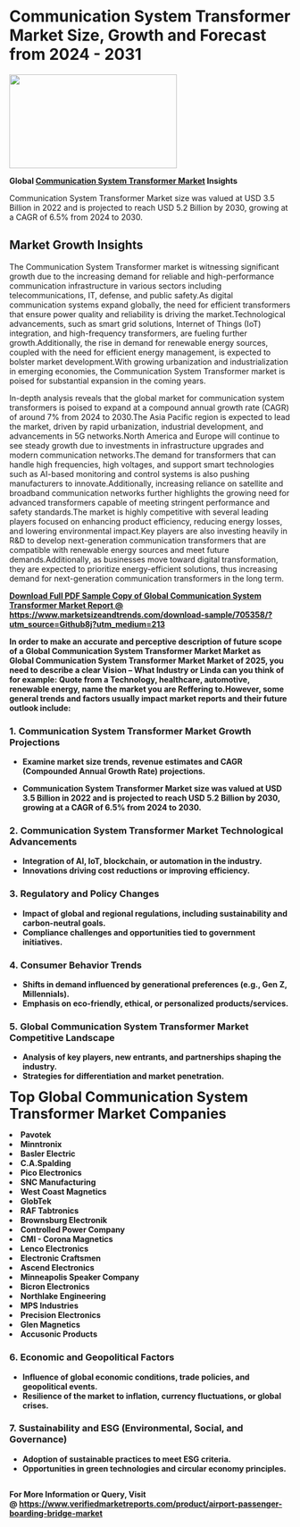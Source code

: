 <H1>Communication System Transformer Market Size, Growth and Forecast from 2024 - 2031</H1><img class="aligncenter size-medium wp-image-584254" src="https://thirdeyenews.in/wp-content/uploads/2024/09/Global-Market-Research-300x168.jpeg" alt="" width="300" height="168" /><p><strong>Global&nbsp;<a href="https://www.marketsizeandtrends.com/download-sample/705358/?utm_source=Github8j?utm_medium=213">Communication System Transformer Market</a> Insights</strong></p><p>Communication System Transformer Market size was valued at USD 3.5 Billion in 2022 and is projected to reach USD 5.2 Billion by 2030, growing at a CAGR of 6.5% from 2024 to 2030.</p><p><h2>Market Growth Insights</h2> <p>The Communication System Transformer market is witnessing significant growth due to the increasing demand for reliable and high-performance communication infrastructure in various sectors including telecommunications, IT, defense, and public safety.As digital communication systems expand globally, the need for efficient transformers that ensure power quality and reliability is driving the market.Technological advancements, such as smart grid solutions, Internet of Things (IoT) integration, and high-frequency transformers, are fueling further growth.Additionally, the rise in demand for renewable energy sources, coupled with the need for efficient energy management, is expected to bolster market development.With growing urbanization and industrialization in emerging economies, the Communication System Transformer market is poised for substantial expansion in the coming years.</p> <p><strong><a href="#"></a></strong></p> <p>In-depth analysis reveals that the global market for communication system transformers is poised to expand at a compound annual growth rate (CAGR) of around 7% from 2024 to 2030.The Asia Pacific region is expected to lead the market, driven by rapid urbanization, industrial development, and advancements in 5G networks.North America and Europe will continue to see steady growth due to investments in infrastructure upgrades and modern communication networks.The demand for transformers that can handle high frequencies, high voltages, and support smart technologies such as AI-based monitoring and control systems is also pushing manufacturers to innovate.Additionally, increasing reliance on satellite and broadband communication networks further highlights the growing need for advanced transformers capable of meeting stringent performance and safety standards.The market is highly competitive with several leading players focused on enhancing product efficiency, reducing energy losses, and lowering environmental impact.Key players are also investing heavily in R&D to develop next-generation communication transformers that are compatible with renewable energy sources and meet future demands.Additionally, as businesses move toward digital transformation, they are expected to prioritize energy-efficient solutions, thus increasing demand for next-generation communication transformers in the long term.<p><strong><a href="#"></p><p><span class=""><strong>Download Full PDF Sample Copy of Global Communication System Transformer Market Report</strong> @ <a href="https://www.marketsizeandtrends.com/download-sample/705358/?utm_source=Github8j?utm_medium=213" target="_blank">https://www.marketsizeandtrends.com/download-sample/705358/?utm_source=Github8j?utm_medium=213</a></span></p><p>In order to make an accurate and perceptive description of future scope of a Global&nbsp;Communication System Transformer Market Market as Global&nbsp;Communication System Transformer Market Market of 2025, you need to describe a clear Vision &ndash; What Industry or Linda can you think of for example: Quote from a Technology, healthcare, automotive, renewable energy, name the market you are Reffering to.However, some general trends and factors usually impact market reports and their future outlook include:</p><h3>1.&nbsp;<strong>Communication System Transformer Market Growth Projections</strong></h3><ul><li>Examine market size trends, revenue estimates and CAGR (Compounded Annual Growth Rate) projections.</li><li><p>Communication System Transformer Market size was valued at USD 3.5 Billion in 2022 and is projected to reach USD 5.2 Billion by 2030, growing at a CAGR of 6.5% from 2024 to 2030.</p></li></ul><h3>2.&nbsp;<strong>Communication System Transformer Market Technological Advancements</strong></h3><ul><li>Integration of AI, IoT, blockchain, or automation in the industry.</li><li>Innovations driving cost reductions or improving efficiency.</li></ul><h3>3.&nbsp;<strong>Regulatory and Policy Changes</strong></h3><ul><li>Impact of global and regional regulations, including sustainability and carbon-neutral goals.</li><li>Compliance challenges and opportunities tied to government initiatives.</li></ul><h3>4.&nbsp;<strong>Consumer Behavior Trends</strong></h3><ul><li>Shifts in demand influenced by generational preferences (e.g., Gen Z, Millennials).</li><li>Emphasis on eco-friendly, ethical, or personalized products/services.</li></ul><h3>5.&nbsp;<strong>Global Communication System Transformer Market Competitive Landscape</strong></h3><ul><li>Analysis of key players, new entrants, and partnerships shaping the industry.</li><li>Strategies for differentiation and market penetration.</li></ul><p data-pm-slice="1 1 []"><span style="color: inherit; font-family: inherit; font-size: 25px;">Top Global Communication System Transformer Market Companies</span></p><div class="" data-test-id=""><p><li>Pavotek</li><li> Minntronix</li><li> Basler Electric</li><li> C.A.Spalding</li><li> Pico Electronics</li><li> SNC Manufacturing</li><li> West Coast Magnetics</li><li> GlobTek</li><li> RAF Tabtronics</li><li> Brownsburg Electronik</li><li> Controlled Power Company</li><li> CMI - Corona Magnetics</li><li> Lenco Electronics</li><li> Electronic Craftsmen</li><li> Ascend Electronics</li><li> Minneapolis Speaker Company</li><li> Bicron Electronics</li><li> Northlake Engineering</li><li> MPS Industries</li><li> Precision Electronics</li><li> Glen Magnetics</li><li> Accusonic Products</li></p></div><h3>6.&nbsp;<strong>Economic and Geopolitical Factors</strong></h3><ul><li>Influence of global economic conditions, trade policies, and geopolitical events.</li><li>Resilience of the market to inflation, currency fluctuations, or global crises.</li></ul><h3>7.&nbsp;<strong>Sustainability and ESG (Environmental, Social, and Governance)</strong></h3><ul><li>Adoption of sustainable practices to meet ESG criteria.</li><li>Opportunities in green technologies and circular economy principles.</li></ul><h2><strong style="font-size: 14px;">For More Information or Query, Visit @&nbsp;</strong><a style="background-color: #ffffff; font-size: 14px;" href="https://www.marketsizeandtrends.com/report/communication-system-transformer-market/" target="_blank">https://www.verifiedmarketreports.com/product/airport-passenger-boarding-bridge-market</a></h2>